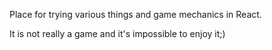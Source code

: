 Place for trying various things and game mechanics in React.

It is not really a game and it's impossible to enjoy it;)
